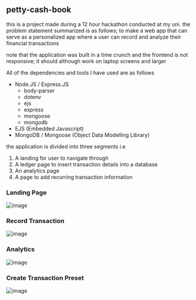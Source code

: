 ## petty-cash-book

this is a project made during a 12 hour hackathon conducted at my uni. the problem statement summarized is as follows; to make a web app that can serve as a personalized app where a user can record and analyze their financial transactions

note that the application was built in a time crunch and the frontend is not responsive; it should although work on laptop screens and larger

All of the dependencies and tools I have used are as follows

- Node.JS / Express.JS
    - body-parser
    - dotenv
    - ejs
    - express
    - mongoose
    - mongodb
- EJS (Embedded Javascript)
- MongoDB / Mongoose (Object Data Modelling Library)

the application is divided into three segments i.e
1. A landing for user to navigate through
2. A ledger page to insert transaction details into a database
3. An analytics page
4. A page to add recurring transaction information 


### Landing Page
![image](https://github.com/gnaaruag/petty-cash-book/assets/68043860/22c537db-4442-4d7c-a44c-04a0049ade93)

### Record Transaction
![image](https://github.com/gnaaruag/petty-cash-book/assets/68043860/3e13763c-84d3-4bb1-a967-b43e811fb749)

### Analytics
![image](https://github.com/gnaaruag/petty-cash-book/assets/68043860/a1227957-4c94-49a7-b73f-c3b8ecdf5ffe)

### Create Transaction Preset
![image](https://github.com/gnaaruag/petty-cash-book/assets/68043860/84c88369-4ae3-47cb-bce4-49fb1496c02c)



